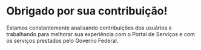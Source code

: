 Obrigado por sua contribuição!
====

Estamos constantemente analisando contribuições dos usuários e trabalhando para melhorar sua experiência com o Portal de
Serviços e com os serviços prestados pelo Governo Federal.
